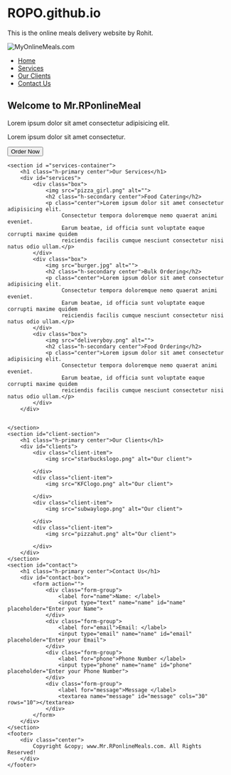 # ROPO.github.io
This is the online meals delivery website by Rohit.
<!DOCTYPE html>
<html lang="en">
<head>
    <meta charset="UTF-8">
    <meta name="viewport" content="width=device-width, initial-scale=1.0">
    <meta http-equiv="X-UA-compatible" content="ie=edge">
    <title>Best Online food Delivery Service In India | Mr.RPonlineMeals.com</title>
    <link rel="stylesheet" href="style.css">
    <link rel="stylesheet" media="screen and (max-width: 1170px)" href="phone.css">
    <link href="https://fonts.googleapis.com/css2?family=Baloo+Bhai+2&family=Bree+Serif&family=Tiro+Devanagari+Sanskrit:ital@1&display=swap" rel="stylesheet">

</head>

<body>
    <nav id="navbar">
        <div id="logo">
            <img src="logo.jpg" alt="MyOnlineMeals.com">
        </div>
        <ul>
            <li class="item"><a href="#home">Home</a></li>
            <li class="item"><a href="#services-container">Services</a></li>
            <li class="item"><a href="#client-section">Our Clients</a></li>
            <li class="item"><a href="#contact">Contact Us</a></li>
        </ul>
    </nav>
    <section id="home">
        <h1 class="h-primary">Welcome to Mr.RPonlineMeal</h1>
        <p>Lorem ipsum dolor sit amet consectetur adipisicing elit. </p>
        <p>Lorem ipsum dolor sit amet consectetur. </p>
        <button class="btn">Order Now</button>
    </section>

    <section id ="services-container">
        <h1 class="h-primary center">Our Services</h1>
        <div id="services">
            <div class="box">
                <img src="pizza_girl.png" alt="">
                <h2 class="h-secondary center">Food Catering</h2>
                <p class="center">Lorem ipsum dolor sit amet consectetur adipisicing elit.
                     Consectetur tempora doloremque nemo quaerat animi eveniet. 
                     Earum beatae, id officia sunt voluptate eaque corrupti maxime quidem 
                     reiciendis facilis cumque nesciunt consectetur nisi natus odio ullam.</p>
            </div>
            <div class="box">
                <img src="burger.jpg" alt="">
                <h2 class="h-secondary center">Bulk Ordering</h2>
                <p class="center">Lorem ipsum dolor sit amet consectetur adipisicing elit.
                     Consectetur tempora doloremque nemo quaerat animi eveniet. 
                     Earum beatae, id officia sunt voluptate eaque corrupti maxime quidem 
                     reiciendis facilis cumque nesciunt consectetur nisi natus odio ullam.</p>
            </div>
            <div class="box">
                <img src="deliveryboy.png" alt="">
                <h2 class="h-secondary center">Food Ordering</h2>
                <p class="center">Lorem ipsum dolor sit amet consectetur adipisicing elit.
                     Consectetur tempora doloremque nemo quaerat animi eveniet. 
                     Earum beatae, id officia sunt voluptate eaque corrupti maxime quidem 
                     reiciendis facilis cumque nesciunt consectetur nisi natus odio ullam.</p>
            </div>
        </div>


    </section>
    <section id="client-section">
        <h1 class="h-primary center">Our Clients</h1>
        <div id="clients">
            <div class="client-item">
                <img src="starbuckslogo.png" alt="Our client">

            </div>
            <div class="client-item">
                <img src="KFClogo.png" alt="Our client">

            </div>
            <div class="client-item">
                <img src="subwaylogo.png" alt="Our client">

            </div>
            <div class="client-item">
                <img src="pizzahut.png" alt="Our client">

            </div>
        </div>
    </section>
    <section id="contact">
        <h1 class="h-primary center">Contact Us</h1>
        <div id="contact-box">
            <form action="">
                <div class="form-group">
                    <label for="name">Name: </label>
                    <input type="text" name="name" id="name" placeholder="Enter your Name">
                </div>
                <div class="form-group">
                    <label for="email">Email: </label>
                    <input type="email" name="name" id="email" placeholder="Enter your Email">
                </div>
                <div class="form-group">
                    <label for="phone">Phone Number </label>
                    <input type="phone" name="name" id="phone" placeholder="Enter your Phone Number">
                </div>
                <div class="form-group">
                    <label for="message">Message </label>
                    <textarea name="message" id="message" cols="30" rows="10"></textarea>
                </div>
            </form>
        </div>
    </section>
    <footer>
        <div class="center">
            Copyright &copy; www.Mr.RPonlineMeals.com. All Rights Reserved!
        </div>
    </footer>
</body>
</html>
